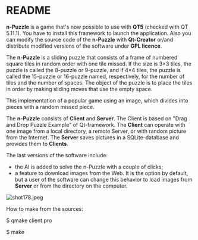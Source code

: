 # README #

**n-Puzzle** is a game that's now possible to use with **QT5** (checked with QT 5.11.1). You have to install this framework to launch the application. Also you can modify the source code of the **n-Puzzle** with **Qt-Creator** or/and distribute modified versions of the software under **GPL licence**.

The **n-Puzzle** is a sliding puzzle that consists of a frame of numbered square tiles in random order with one tile missed. If the size is 3×3 tiles, the puzzle is called the 8-puzzle or 9-puzzle, and if 4×4 tiles, the puzzle is called the 15-puzzle or 16-puzzle named, respectively, for the number of tiles and the number of spaces. The object of the puzzle is to place the tiles in order by making sliding moves that use the empty space.

This implementation of a popular game using an image, which divides into pieces with a random missed piece.

The **n-Puzzle** consists of **Client** and **Server**. The Client is based on "Drag and Drop Puzzle Example" of Qt-framework. The **Client** can operate with one image from a local directory, a remote Server, or with random picture from the Internet. The **Server** saves pictures in a SQLite-database and provides them to **Clients**.

The last versions of the software include:

- the AI is added to solve the n-Puzzle with a couple of clicks;
- a feature to download images from the Web. It is the option by default, but a user of the software can change this behavior to load images from **Server** or from the directory on the computer.

![shot178.jpeg](https://bitbucket.org/repo/BgoK8dz/images/2884341233-shot178.jpeg)


How to make from the sources:

$ qmake client.pro

$ make
